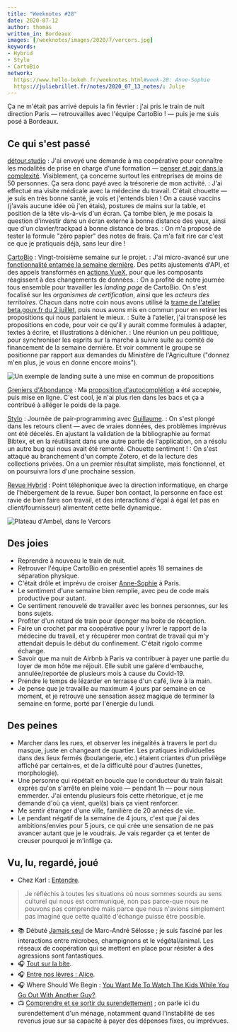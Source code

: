 ```yaml
---
title: "Weeknotes #28"
date: 2020-07-12
author: thomas
written_in: Bordeaux
images: [/weeknotes/images/2020/7/vercors.jpg]
keywords:
- Hybrid
- Stylo
- CartoBio
network:
  https://www.hello-bokeh.fr/weeknotes.html#week-28: Anne-Sophie
  https://juliebrillet.fr/notes/2020_07_13_notes/: Julie
---
```


Ça ne m'était pas arrivé depuis la fin février : j'ai pris le train de nuit
direction Paris — retrouvailles avec l'équipe CartoBio ! — puis je me suis posé à Bordeaux.

<!--more-->

## Ce qui s'est passé

[détour.studio]
: J'ai envoyé une demande à ma coopérative pour connaître
  les modalités de prise en charge d'une formation —
  [penser et agir dans la complexité](http://laturbineagraines.net/index.php/calendrier/#EM).
  Visiblement, ça concerne surtout les entreprises de moins de 50 personnes.
  Ça sera donc payé avec la trésorerie de mon activité.
: J'ai effectué ma visite médicale avec la médecine du travail.
  C'était chouette — je suis en très bonne santé, je vois et j'entends bien !
  On a causé vaccins (j'avais aucune idée où j'en étais),
  postures de mains sur la table, et position de la tête vis-à-vis d'un écran.
  Ça tombe bien, je me posais la question d'investir dans un écran externe à bonne distance des yeux,
  ainsi que d'un clavier/trackpad à bonne distance de bras.
: On m'a proposé de tester la formule "zéro papier" des notes de frais.
  Ça m'a fait rire car c'est ce que je pratiquais déjà, sans leur dire !

[CartoBio]
: Vingt-troisième semaine sur le projet.
: J'ai micro-avancé sur une [fonctionnalité entamée la semaine dernière](/weeknotes/27/).
  Des petits ajustements d'API, et des appels transformés en [actions VueX](https://vuex.vuejs.org),
  pour que les composants réagissent à des changements de données.
: On a profité de notre journée tous ensemble pour travailler les _landing page_ de CartoBio.
  On s'est focalisé sur les _organismes de certification_, ainsi que les _acteurs des territoires_.
  Chacun dans notre coin nous avons utilisé la [trame de l'atelier beta.gouv.fr du 2 juillet](https://docs.google.com/presentation/d/1MT3xbM0j23Xwl5s55sss6cEKNEhSUFtoVqVqAPfYWtA/present#slide=id.g8b76b0bde7_0_17),
  puis nous avons mis en commun pour en retirer les propositions qui nous parlaient le mieux.
: Suite à l'atelier, j'ai transposé les propositions en code, pour voir ce qu'il y aurait
  comme formules à adapter, textes à écrire, et illustrations à dénicher.
: Une réunion un peu politique, pour synchroniser les esprits sur la marche à suivre
  suite au comité de financement de la semaine dernière. Et voir comment le groupe se positionne
  par rapport aux demandes du Ministère de l'Agriculture ("donnez m'en plus, je vous en donne encore moins").

![](/weeknotes/images/2020/7/cartobio-landing-page.jpg "Un exemple de landing suite à une mise en commun de propositions")



[Greniers d'Abondance]
: Ma [proposition d'autocomplétion](https://framagit.org/lga/crater-ui/-/merge_requests/22/)
  a été acceptée, puis mise en ligne.
  C'est cool, je n'ai plus rien dans les bacs et ça a contribué à alléger
  le poids de la page.

[Stylo]
: Journée de pair-programming avec [Guillaume].
: On s'est plongé dans les retours client — avec de vraies données, des problèmes imprévus ont été décelés.
  En ajustant la validation de la bibliographie au format Bibtex, et en la réutilisant dans une autre partie de l'application,
  on a résolu un autre bug qui nous avait été remonté. Chouette sentiment !
: On s'est attaqué au branchement d'un compte Zotero, et de la lecture des collections privées.
  On a un premier résultat simpliste, mais fonctionnel, et on poursuivra lors d'une prochaine session.

[Revue Hybrid]
: Point téléphonique avec la direction informatique, en charge de l'hébergement de la revue.
  Super bon contact, la personne en face est ravie de bien faire son travail, et
  des interactions d'égal à égal (et pas en client/fournisseur) alimentent cette belle dynamique.

![](/weeknotes/images/2020/7/vercors.jpg "Plateau d'Ambel, dans le Vercors")


## Des joies

- Reprendre à nouveau le train de nuit.
- Retrouver l'équipe CartoBio en présentiel après 18 semaines de séparation physique.
- C'était drôle et imprévu de croiser [Anne-Sophie] à Paris.
- Le sentiment d'une semaine bien remplie, avec peu de code mais productive pour autant.
- Ce sentiment renouvelé de travailler avec les bonnes personnes, sur les bons sujets.
- Profiter d'un retard de train pour éponger ma boite de réception.
- Faire un crochet par ma coopérative pour y livrer le rapport de la médecine du travail,
  et y récupérer mon contrat de travail qui m'y attendait depuis le début du confinement.
  C'était rigolo comme échange.
- Savoir que ma nuit de Airbnb à Paris va contribuer à payer une partie du loyer de mon hôte me réjouit.
  Elle subit une galère d'embauche, annulée/reportée de plusieurs mois à cause du Covid-19.
- Prendre le temps de lézarder en terrasse d'un café, livre à la main.
- Je pense que je travaille au maximum 4 jours par semaine en ce moment, et je retrouve
  une sensation assez magique de terminer la semaine en forme, porté par l'énergie du lundi.

## Des peines

- Marcher dans les rues, et observer les inégalités à travers le port du masque, juste en changeant de quartier.
  Les pratiques individuelles dans des lieux fermés (boulangerie, etc.) étaient criantes d'un privilège affiché par certain·es,
  et de la difficulté pour d'autres (lunettes, morphologie).
- Une personne qui répétait en boucle que le conducteur du train faisait exprès qu'on s'arrête en pleine voie — pendant 1h —
  pour nous emmerder. J'ai entendu plusieurs fois cette rhétorique, et je me demande d'où ça vient, quel(s) biais ça vient renforcer.
- Me sentir étranger d'une ville, familière de 20 années de vie.
- Le pendant négatif de la semaine de 4 jours, c'est que j'ai des ambitions/envies pour 5 jours,
  ce qui crée une sensation de ne pas avancer autant que je le voudrais.
  Je vais regarder ça et tenter de creuser pourquoi je m'inflige ça.

## Vu, lu, regardé, joué

- Chez Karl : [Entendre](https://www.la-grange.net/2020/07/07/entendre).
> Je réfléchis à toutes les situations où nous sommes sourds au sens culturel qui nous est communiqué, non pas parce-que nous ne pouvons pas comprendre mais parce que nous n'avions simplement pas imaginé que cette qualité d'échange puisse être possible.
- 📚 Débuté [Jamais seul](https://www.babelio.com/livres/Selosse-Jamais-seul/976004) de Marc-André Sélosse ; je suis fasciné par les interactions entre microbes, champignons et le végétal/animal.
  Les réseaux de coopération qui se mettent en place pour résister à des agressions sont fantastiques.
- 🎧 [Tout sur la bite](https://www.binge.audio/tout-sur-la-bite/).
- 🎧 [Entre nos lèvres : Alice](https://soundcloud.com/entrenoslevres/alice).
- 🎧 Where Should We Begin : [You Want Me To Watch The Kids While You Go Out With Another Guy?](https://whereshouldwebegin.estherperel.com/episodes/s4-episode1).
- 📺 [Comprendre et se sortir du surendettement](https://www.youtube.com/watch?v=x9z65AZ9JuM) ; on parle ici du surendettement d'un ménage, notamment quand l'instabilité de ses revenus joue sur sa capacité à payer des dépenses fixes, ou imprévues.

[détour.studio]: /
[Stylo]: https://github.com/EcrituresNumeriques/stylo
[Jardins Nourriciers]: https://www.lesjardinsnourriciers.com/
[CartoBio]: https://cartobio.org/
[Apprendre à développer une cartographie web]: https://github.com/sofiaboulaarab/carto_recherche
[Revue Hybrid]: https://www.puv-editions.fr/collections/hybrid.html
[paged.js]: https://www.pagedjs.org/
[Greniers d'Abondance]: https://resiliencealimentaire.org/

[Noémie]: https://noemiegirard.co
[Sofia]: https://twitter.com/sofiaboulaarab
[Mélina]: http://melinacoaching.com/
[Anne-Sophie]: https://hello-bokeh.fr
[Guillaume]: https://www.yuzutech.fr/
[Claire]: https://www.lassembleuse.fr/
[Antoine]: https://www.quaternum.net/
[Alexandre]: https://apollonet.fr/
